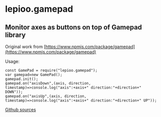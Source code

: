 # lepioo.gamepad

## Monitor axes as buttons on top of Gamepad library

Original work from [https://www.npmjs.com/package/gamepad](https://www.npmjs.com/package/gamepad)

Usage:
```
const GamePad = require("lepioo.gamepad");
var gamepad=new GamePad();
gamepad.init();
gamepad.on("axisDown",(axis, direction, timestamp)=>console.log("axis":+axis+" direction:"+direction+" DOWN"));
gamepad.on("axisUp",(axis, direction, timestamp)=>console.log("axis":+axis+" direction:"+direction+" UP"));
```
[Github sources](https://github.com/lePioo/TM1637)
